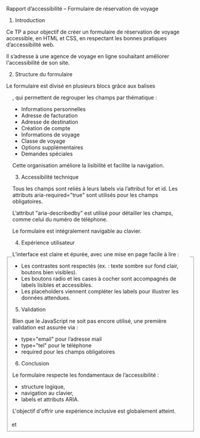 Rapport d’accessibilité – Formulaire de réservation de voyage


1. Introduction

Ce TP a pour objectif de créer un formulaire de réservation de voyage accessible, en HTML et CSS, en respectant les bonnes pratiques d’accessibilité web.

Il s’adresse à une agence de voyage en ligne souhaitant améliorer l'accessibilité de son site.

2. Structure du formulaire

Le formulaire est divisé en plusieurs blocs grâce aux balises <fieldset> et <legend>, qui permettent de regrouper les champs par thématique :

- Informations personnelles
- Adresse de facturation
- Adresse de destination
- Création de compte
- Informations de voyage
- Classe de voyage
- Options supplémentaires
- Demandes spéciales

Cette organisation améliore la lisibilité et facilite la navigation.

3. Accessibilité technique 

Tous les champs sont reliés à leurs labels via l’attribut for et id.
Les attributs aria-required="true" sont utilisés pour les champs obligatoires.

L’attribut "aria-describedby" est utilisé pour détailler les champs, comme celui du numéro de téléphone.

Le formulaire est intégralement navigable au clavier.

4. Expérience utilisateur

L’interface est claire et épurée, avec une mise en page facile à lire :

- Les contrastes sont respectés (ex. : texte sombre sur fond clair, boutons bien visibles).
- Les boutons radio et les cases à cocher sont accompagnés de labels lisibles et accessibles.
- Les placeholders viennent compléter les labels pour illustrer les données attendues.

5. Validation

Bien que le JavaScript ne soit pas encore utilisé, une première validation est assurée via :

- type="email" pour l’adresse mail
- type="tel" pour le téléphone
- required pour les champs obligatoires

6. Conclusion

Le formulaire respecte les fondamentaux de l’accessibilité : 
- structure logique, 
- navigation au clavier,
- labels et attributs ARIA. 

L'objectif d'offrir une expérience inclusive est globalement atteint.